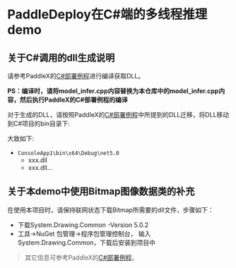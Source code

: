 # PaddleDeploy在C#端的多线程推理demo

## 关于C#调用的dll生成说明

请参考PaddleX的[C#部署例程](https://github.com/PaddlePaddle/PaddleX/tree/develop/examples/C%23_deploy)进行编译获取DLL。

**PS：编译时，请将model_infer.cpp内容替换为本仓库中的model_infer.cpp内容，然后执行PaddleX的C#部署例程的编译**

对于生成的DLL，请按照PaddleX的[C#部署例程](https://github.com/PaddlePaddle/PaddleX/tree/develop/examples/C%23_deploy)中所提到的DLL迁移，将DLL移动到C#项目的bin目录下:

大致如下:
- `ConsoleApp1\bin\x64\Debug\net5.0`
    - xxx.dll
    - xxx.dll...

## 关于本demo中使用Bitmap图像数据类的补充

在使用本项目时，请保持联网状态下载Bitmap所需要的dll文件，步骤如下：

- 下载System.Drawing.Common -Version 5.0.2
- 工具->NuGet 包管理->程序包管理控制台， 输入System.Drawing.Common，下载后安装到项目中

> 其它信息可参考PaddleX的[C#部署例程](https://github.com/PaddlePaddle/PaddleX/tree/develop/examples/C%23_deploy)。
